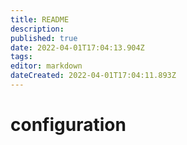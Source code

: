 ```yaml
---
title: README
description: 
published: true
date: 2022-04-01T17:04:13.904Z
tags: 
editor: markdown
dateCreated: 2022-04-01T17:04:11.893Z
---
```


# configuration

